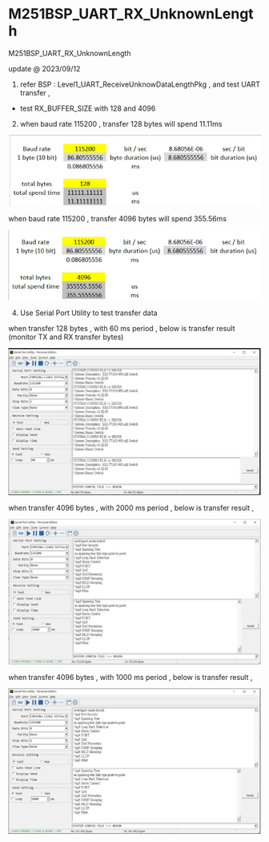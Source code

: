 # M251BSP_UART_RX_UnknownLength
 M251BSP_UART_RX_UnknownLength

update @ 2023/09/12

1. refer BSP : Level1_UART_ReceiveUnknowDataLengthPkg , and test UART transfer , 

- test RX_BUFFER_SIZE with 128 and 4096

2. when baud rate 115200 , transfer 128 bytes will spend 11.11ms

![image](https://github.com/released/M251BSP_UART_RX_UnknownLength/blob/main/baud_rate_115200_128bytes.jpg)	

when baud rate 115200 , transfer 4096 bytes will spend 355.56ms

![image](https://github.com/released/M251BSP_UART_RX_UnknownLength/blob/main/baud_rate_115200_4096bytes.jpg)	

4. Use Serial Port Utility to test transfer data

when transfer 128 bytes , with 60 ms period , below is transfer result (monitor TX and RX transfer bytes)

![image](https://github.com/released/M251BSP_UART_RX_UnknownLength/blob/main/UART_128BYTES_60ms.jpg)	

when transfer 4096 bytes , with 2000 ms period , below is transfer result ,

![image](https://github.com/released/M251BSP_UART_RX_UnknownLength/blob/main/UART_4096BYTES_2000ms.jpg)	

when transfer 4096 bytes , with 1000 ms period , below is transfer result ,

![image](https://github.com/released/M251BSP_UART_RX_UnknownLength/blob/main/UART_4096BYTES_1000ms.jpg)	



